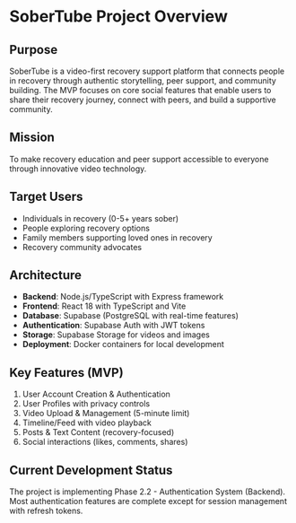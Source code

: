 # SoberTube Project Overview

## Purpose
SoberTube is a video-first recovery support platform that connects people in recovery through authentic storytelling, peer support, and community building. The MVP focuses on core social features that enable users to share their recovery journey, connect with peers, and build a supportive community.

## Mission
To make recovery education and peer support accessible to everyone through innovative video technology.

## Target Users
- Individuals in recovery (0-5+ years sober)
- People exploring recovery options  
- Family members supporting loved ones in recovery
- Recovery community advocates

## Architecture
- **Backend**: Node.js/TypeScript with Express framework
- **Frontend**: React 18 with TypeScript and Vite
- **Database**: Supabase (PostgreSQL with real-time features)
- **Authentication**: Supabase Auth with JWT tokens
- **Storage**: Supabase Storage for videos and images
- **Deployment**: Docker containers for local development

## Key Features (MVP)
1. User Account Creation & Authentication
2. User Profiles with privacy controls
3. Video Upload & Management (5-minute limit)
4. Timeline/Feed with video playback
5. Posts & Text Content (recovery-focused)
6. Social interactions (likes, comments, shares)

## Current Development Status
The project is implementing Phase 2.2 - Authentication System (Backend). Most authentication features are complete except for session management with refresh tokens.